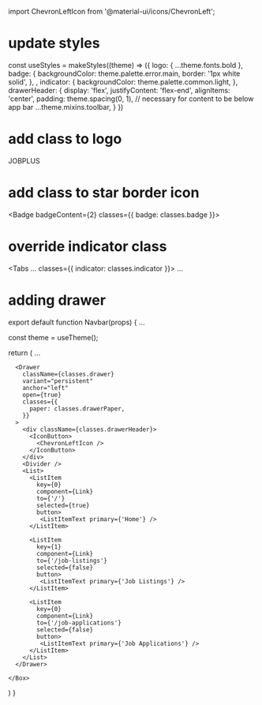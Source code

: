 import ChevronLeftIcon from '@material-ui/icons/ChevronLeft';

# update styles
const useStyles = makeStyles((theme) => ({
  logo: {
    ...theme.fonts.bold
  },
  badge: {
    backgroundColor: theme.palette.error.main,
    border: '1px white solid',
  },
  ,
  indicator: {
    backgroundColor: theme.palette.common.light,
  },
  drawerHeader: {
    display: 'flex',
    justifyContent: 'flex-end',
    alignItems: 'center',
    padding: theme.spacing(0, 1),
    // necessary for content to be below app bar
    ...theme.mixins.toolbar,
  }
})

# add class to logo
<Typography component="h6" className={classes.logo}>JOBPLUS</Typography>

# add class to star border icon
<Badge badgeContent={2} classes={{ badge: classes.badge }}>
  <StarBorderIcon className={classes.icons} />
</Badge>

# override indicator class
<Tabs ... classes={{ indicator: classes.indicator }}>
...
</Tabs>

# adding drawer

export default function Navbar(props) {
  ...

  const theme = useTheme();

  return (
    <Box className={classes.root}>
      <AppBar position="static">
        ...
      </AppBar>

      <Drawer
        className={classes.drawer}
        variant="persistent"
        anchor="left"
        open={true}
        classes={{
          paper: classes.drawerPaper,
        }}
      >
        <div className={classes.drawerHeader}>
          <IconButton>
            <ChevronLeftIcon />
          </IconButton>
        </div>
        <Divider />
        <List>
          <ListItem
            key={0}
            component={Link}
            to={'/'}
            selected={true}
            button>
             <ListItemText primary={'Home'} />
          </ListItem>

          <ListItem
            key={1}
            component={Link}
            to={'/job-listings'}
            selected={false}
            button>
             <ListItemText primary={'Job Listings'} />
          </ListItem>

          <ListItem
            key={0}
            component={Link}
            to={'/job-applications'}
            selected={false}
            button>
             <ListItemText primary={'Job Applications'} />
          </ListItem>
        </List>
      </Drawer>

    </Box>
  )
}